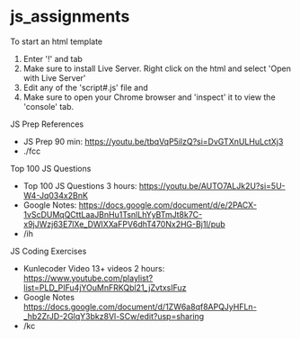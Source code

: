 # js_assignments

To start an html template
  1. Enter '!' and tab
  2. Make sure to install Live Server. Right click on the html and select 'Open with Live Server' 
  3. Edit any of the 'script#.js' file and 
  4. Make sure to open your Chrome browser and 'inspect' it to view the 'console' tab.

JS Prep References
  * JS Prep 90 min: https://youtu.be/tbqVqP5ilzQ?si=DvGTXnULHuLctXj3
  * ./fcc

Top 100 JS Questions  
  * Top 100 JS Questions 3 hours: https://youtu.be/AUTO7ALJk2U?si=5U-W4-Jq034x2BnK 
  * Google Notes: https://docs.google.com/document/d/e/2PACX-1vScDUMqQCttLaaJBnHu1TsnlLhYyBTmJt8k7C-x9jJWzj63E7lXe_DWIXXaFPV6dhT470Nx2HG-Bj1l/pub
  * /ih

JS Coding Exercises 
  * Kunlecoder Video 13+ videos 2 hours: https://www.youtube.com/playlist?list=PLD_PIFu4jYOuMnFRKQbl21_jZvtxsIFuz  
  * Google Notes https://docs.google.com/document/d/1ZW6a8qf8APQJyHFLn-_hb2ZrJD-2GlqY3bkz8Vl-SCw/edit?usp=sharing
  * /kc
